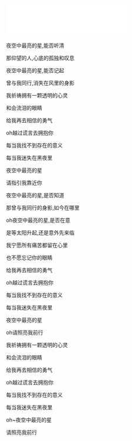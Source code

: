 <div markdown="0"><iframe frameborder="no" border="0" marginwidth="0" marginheight="0" width=330 height=86 src="//music.163.com/outchain/player?type=2&id=29600714&auto=1&height=66"></iframe></div>


夜空中最亮的星,能否听清

那仰望的人,心底的孤独和叹息

夜空中最亮的星,能否记起

曾与我同行,消失在风里的身影

我祈祷拥有一颗透明的心灵

和会流泪的眼睛

给我再去相信的勇气

oh越过谎言去拥抱你

每当我找不到存在的意义

每当我迷失在黑夜里

夜空中最亮的星

请指引我靠近你

夜空中最亮的星,是否知道

那曾与我同行的身影,如今在哪里

oh夜空中最亮的星,是否在意

是等太阳升起,还是意外先来临

我宁愿所有痛苦都留在心里

也不愿忘记你的眼睛

给我再去相信的勇气

oh越过谎言去拥抱你

每当我找不到存在的意义

每当我迷失在黑夜里

夜空中最亮的星

oh请照亮我前行

我祈祷拥有一颗透明的心灵

和会流泪的眼睛

给我再去相信的勇气

oh越过谎言去拥抱你

每当我找不到存在的意义

每当我迷失在黑夜里

oh~夜空中最亮的星

请照亮我前行
